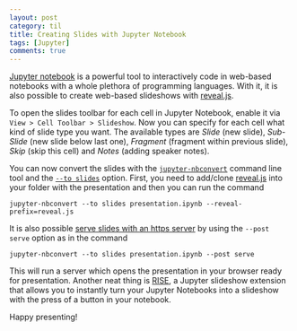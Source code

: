 ```yaml
---
layout: post
category: til
title: Creating Slides with Jupyter Notebook
tags: [Jupyter]
comments: true
---
```



[Jupyter notebook](http://jupyter.org/) is a powerful tool to interactively code in web-based notebooks with a whole plethora of programming languages. With it, it is also possible to create web-based slideshows with [reveal.js](https://github.com/hakimel/reveal.js/).

To open the slides toolbar for each cell in Jupyter Notebook, enable it via `View > Cell Toolbar > Slideshow`. Now you can specify for each cell what kind of slide type you want. The available types are _Slide_ (new slide), _Sub-Slide_ (new slide below last one),  _Fragment_ (fragment within previous slide), _Skip_ (skip this cell) and _Notes_ (adding speaker notes).

You can now convert the slides with the [`jupyter-nbconvert`](https://nbconvert.readthedocs.io/en/latest/) command line tool and the [`--to slides`](http://nbconvert.readthedocs.io/en/latest/usage.html#convert-revealjs) option. First, you need to add/clone [reveal.js](https://github.com/hakimel/reveal.js/) into your folder with the presentation and then you can run the command

```
jupyter-nbconvert --to slides presentation.ipynb --reveal-prefix=reveal.js
```

It is also possible [serve slides with an https server](http://nbconvert.readthedocs.io/en/latest/usage.html#servepostprocessorexample) by using the `--post serve` option as in the command

```
jupyter-nbconvert --to slides presentation.ipynb --post serve
```

This will run a server which opens the presentation in your browser ready for presentation. Another neat thing is [RISE](https://github.com/damianavila/RISE), a Jupyter slideshow extension that allows you to instantly turn your Jupyter Notebooks into a slideshow with the press of a button in your notebook. 

Happy presenting!
